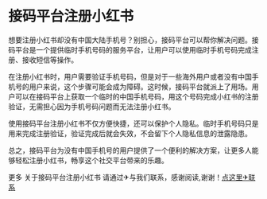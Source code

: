 # 接码平台注册小红书

想要注册小红书却没有中国大陆手机号？别担心，接码平台可以帮你解决问题。接码平台是一个提供临时手机号码的服务平台，让用户可以使用临时手机号码完成注册、接收短信等操作。

在注册小红书时，用户需要验证手机号码，但是对于一些海外用户或者没有中国手机号的用户来说，这个步骤可能会成为障碍。这时候，接码平台就派上了用场。用户可以在接码平台上获取一个临时的中国手机号码，用这个号码完成小红书的注册验证，无需担心因为手机号码问题而无法注册小红书。

使用接码平台注册小红书不仅方便快捷，还可以保护个人隐私。临时手机号码只是用来完成注册验证，验证完成后就会失效，不会留下个人隐私信息的泄露隐患。

总之，接码平台为没有中国手机号的用户提供了一个便利的解决方案，让更多人能够轻松注册小红书，畅享这个社交平台带来的乐趣。

更多 关于接码平台注册小红书 请通过✈与我们联系，感谢阅读,谢谢！[点这里✈联系](https://abc.k02.cc)